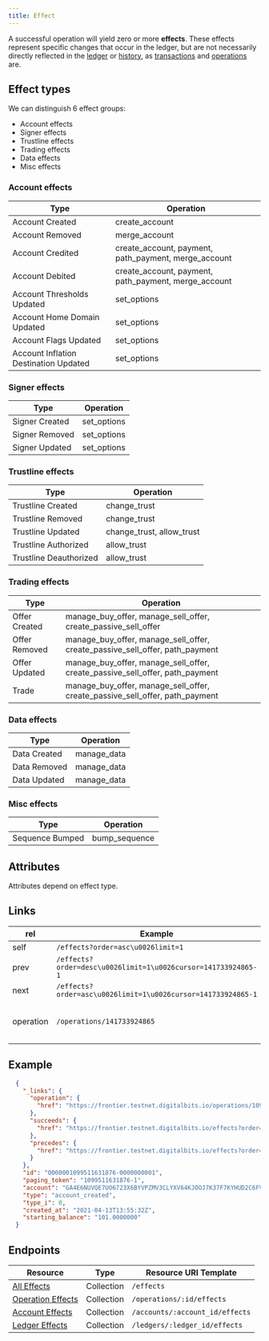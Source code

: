 ```yaml
---
title: Effect
---
```


A successful operation will yield zero or more **effects**.  These effects
represent specific changes that occur in the ledger, but are not necessarily
directly reflected in the [ledger](https://github.com/xdbfoundation/docs/blob/master/guides/concepts/ledger.md) or [history](https://github.com/xdbfoundation/DigitalBits/blob/master/docs/history.md), as [transactions](https://github.com/xdbfoundation/docs/blob/master/guides/concepts/transactions.md) and [operations](https://github.com/xdbfoundation/docs/blob/master/guides/concepts/operations.md) are.

## Effect types

We can distinguish 6 effect groups:

- Account effects
- Signer effects
- Trustline effects
- Trading effects
- Data effects
- Misc effects

### Account effects

| Type                                  | Operation                                            |
|---------------------------------------|------------------------------------------------------|
| Account Created                       | create_account                                       |
| Account Removed                       | merge_account                                        |
| Account Credited                      | create_account, payment, path_payment, merge_account |
| Account Debited                       | create_account, payment, path_payment, merge_account |
| Account Thresholds Updated            | set_options                                          |
| Account Home Domain Updated           | set_options                                          |
| Account Flags Updated                 | set_options                                          |
| Account Inflation Destination Updated | set_options                                          |

### Signer effects

| Type           | Operation   |
|----------------|-------------|
| Signer Created | set_options |
| Signer Removed | set_options |
| Signer Updated | set_options |

### Trustline effects

| Type                   | Operation                 |
|------------------------|---------------------------|
| Trustline Created      | change_trust              |
| Trustline Removed      | change_trust              |
| Trustline Updated      | change_trust, allow_trust |
| Trustline Authorized   | allow_trust               |
| Trustline Deauthorized | allow_trust               |

### Trading effects

| Type          | Operation                                                                    |
|---------------|------------------------------------------------------------------------------|
| Offer Created | manage_buy_offer, manage_sell_offer, create_passive_sell_offer               |
| Offer Removed | manage_buy_offer, manage_sell_offer, create_passive_sell_offer, path_payment |
| Offer Updated | manage_buy_offer, manage_sell_offer, create_passive_sell_offer, path_payment |
| Trade         | manage_buy_offer, manage_sell_offer, create_passive_sell_offer, path_payment |
### Data effects

| Type         | Operation   |
|--------------|-------------|
| Data Created | manage_data |
| Data Removed | manage_data |
| Data Updated | manage_data |
### Misc effects

| Type            | Operation     |
|-----------------|---------------|
| Sequence Bumped | bump_sequence |

## Attributes

Attributes depend on effect type.

## Links

| rel       | Example                                                       | Relation                          |
|-----------|---------------------------------------------------------------|-----------------------------------|
| self      | `/effects?order=asc\u0026limit=1`                             |                                   |
| prev      | `/effects?order=desc\u0026limit=1\u0026cursor=141733924865-1` |                                   |
| next      | `/effects?order=asc\u0026limit=1\u0026cursor=141733924865-1`  |                                   |
| operation | `/operations/141733924865`                                    | Operation that created the effect |

## Example

```json
  {
    "_links": {
      "operation": {
        "href": "https://frontier.testnet.digitalbits.io/operations/1099511631876"
      },
      "succeeds": {
        "href": "https://frontier.testnet.digitalbits.io/effects?order=desc&cursor=1099511631876-1"
      },
      "precedes": {
        "href": "https://frontier.testnet.digitalbits.io/effects?order=asc&cursor=1099511631876-1"
      }
    },
    "id": "0000001099511631876-0000000001",
    "paging_token": "1099511631876-1",
    "account": "GA4E6NUVQE7UO6723X6BYVPZMV3CLYXV64KJOOJ7K37F7KYHUD2C6FV4",
    "type": "account_created",
    "type_i": 0,
    "created_at": "2021-04-13T13:55:32Z",
    "starting_balance": "101.0000000"
  }

```

## Endpoints

| Resource                                                                                                                                   | Type       | Resource URI Template           |
|--------------------------------------------------------------------------------------------------------------------------------------------|------------|---------------------------------|
| [All Effects](https://github.com/xdbfoundation/go/tree/master/services/frontier/internal/docs/reference/endpoints/effects-all.md)                 | Collection | `/effects`                      |
| [Operation Effects](https://github.com/xdbfoundation/go/tree/master/services/frontier/internal/docs/reference/endpoints/effects-for-operation.md) | Collection | `/operations/:id/effects`       |
| [Account Effects](https://github.com/xdbfoundation/go/tree/master/services/frontier/internal/docs/reference/endpoints/effects-for-account.md)     | Collection | `/accounts/:account_id/effects` |
| [Ledger Effects](https://github.com/xdbfoundation/go/tree/master/services/frontier/internal/docs/reference/endpoints/effects-for-ledger.md)       | Collection | `/ledgers/:ledger_id/effects`   |
